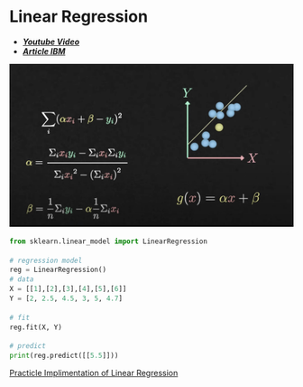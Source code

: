 # Linear Regression

- **_[Youtube Video](https://youtu.be/CtsRRUddV2s)_**
- **_[Article IBM](https://www.ibm.com/topics/linear-regression)_**

![Linear Regression](./Assets/LinearRegression.png)

```py
from sklearn.linear_model import LinearRegression

# regression model
reg = LinearRegression()
# data
X = [[1],[2],[3],[4],[5],[6]]
Y = [2, 2.5, 4.5, 3, 5, 4.7]

# fit
reg.fit(X, Y)

# predict
print(reg.predict([[5.5]]))
```

[Practicle Implimentation of Linear Regression](../Practicles/1-LinearRegression/1-LinearRegression.ipynb)
